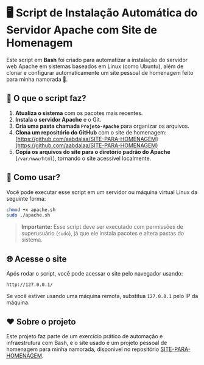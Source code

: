 # 🖥️ Script de Instalação Automática do Servidor Apache com Site de Homenagem

Este script em **Bash** foi criado para automatizar a instalação do servidor web Apache em sistemas baseados em Linux (como Ubuntu), além de clonar e configurar automaticamente um site pessoal de homenagem feito para minha namorada 💖.

## 📜 O que o script faz?

1. **Atualiza o sistema** com os pacotes mais recentes.
2. **Instala o servidor Apache** e o Git.
3. **Cria uma pasta chamada `Projeto-Apache`** para organizar os arquivos.
4. **Clona um repositório do GitHub** com o site de homenagem:  
   [https://github.com/aabdalaa/SITE-PARA-HOMENAGEM](https://github.com/aabdalaa/SITE-PARA-HOMENAGEM)
5. **Copia os arquivos do site para o diretório padrão do Apache** (`/var/www/html`), tornando o site acessível localmente.

## 🚀 Como usar?

Você pode executar esse script em um servidor ou máquina virtual Linux da seguinte forma:

```bash
chmod +x apache.sh
sudo ./apache.sh
```

> **Importante:** Esse script deve ser executado com permissões de superusuário (`sudo`), já que ele instala pacotes e altera pastas do sistema.

## 🌐 Acesse o site

Após rodar o script, você pode acessar o site pelo navegador usando:

```
http://127.0.0.1/
```

Se você estiver usando uma máquina remota, substitua `127.0.0.1` pelo IP da máquina.

## ❤️ Sobre o projeto

Este projeto faz parte de um exercício prático de automação e infraestrutura com Bash, e o site usado é um projeto pessoal de homenagem para minha namorada, disponível no repositório [SITE-PARA-HOMENAGEM](https://github.com/aabdalaa/SITE-PARA-HOMENAGEM).
